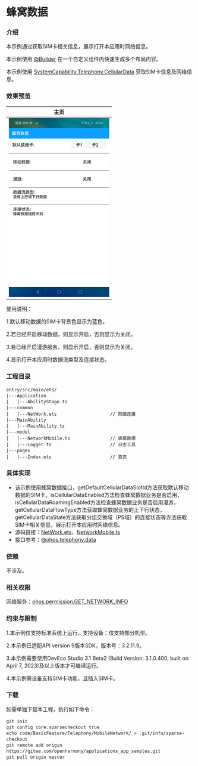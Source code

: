 # 蜂窝数据

### 介绍

本示例通过获取SIM卡相关信息，展示打开本应用时网络信息。

本示例使用 [@Builder](https://gitee.com/openharmony/docs/blob/master/zh-cn/application-dev/ui/state-management/arkts-builder.md) 在一个自定义组件内快速生成多个布局内容。

本示例使用 [SystemCapability.Telephony.CellularData](https://docs.openharmony.cn/pages/v4.0/zh-cn/application-dev/reference/apis/js-apis-telephony-data.md) 获取SIM卡信息及网络信息。

### 效果预览

|主页|
|--------------------------------|
|![](screenshots/device/index.png)|

使用说明：

1.默认移动数据的SIM卡背景色显示为蓝色。

2.若已经开启移动数据，则显示开启，否则显示为关闭。

3.若已经开启漫游服务，则显示开启，否则显示为关闭。

4.显示打开本应用时数据流类型及连接状态。

### 工程目录
```
entry/src/main/ets/
|---Application
|   |---AbilityStage.ts
|---common
|   |---NetWork.ets                    // 网络连接
|---MainAbility
|   |---MainAbility.ts
|---model
|   |---NetworkMobile.ts               // 蜂窝数据
|   |---Logger.ts                      // 日志工具
|---pages
|   |---Index.ets                      // 首页
```
### 具体实现

* 该示例使用蜂窝数据接口，getDefaultCellularDataSlotId方法获取默认移动数据的SIM卡，isCellularDataEnabled方法检查蜂窝数据业务是否启用，isCellularDataRoamingEnabled方法检查蜂窝数据业务是否启用漫游，getCellularDataFlowType方法获取蜂窝数据业务的上下行状态，getCellularDataState方法获取分组交换域（PS域）的连接状态等方法获取SIM卡相关信息，展示打开本应用时网络信息。
* 源码链接：[NetWork.ets](entry/src/main/ets/common/NetWork.ets)，[NetworkMobile.ts](entry/src/main/ets/model/NetworkMobile.ts)
* 接口参考：[@ohos.telephony.data](https://docs.openharmony.cn/pages/v4.0/zh-cn/application-dev/reference/apis/js-apis-telephony-data.md)

### 依赖

不涉及。

### 相关权限

网络服务：[ohos.permission.GET_NETWORK_INFO](https://gitee.com/openharmony/docs/blob/master/zh-cn/application-dev/security/AccessToken/permissions-for-all.md#ohospermissionget_network_info)

### 约束与限制

1.本示例仅支持标准系统上运行，支持设备：仅支持部分机型。

2.本示例已适配API version 9版本SDK，版本号：3.2.11.9。

3.本示例需要使用DevEco Studio 3.1 Beta2 (Build Version: 3.1.0.400, built on April 7, 2023)及以上版本才可编译运行。

4.本示例需设备支持SIM卡功能，且插入SIM卡。

### 下载

如需单独下载本工程，执行如下命令：
```
git init
git config core.sparsecheckout true
echo code/BasicFeature/Telephony/MobileNetwork/ > .git/info/sparse-checkout
git remote add origin https://gitee.com/openharmony/applications_app_samples.git
git pull origin master

```